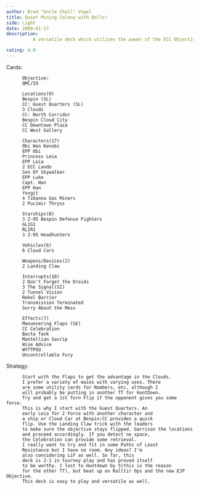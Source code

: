 ```yaml
---
author: Brad "Uncle Chall" Vogel
title: Quiet Mining Colony with Balls!
side: Light
date: 2000-01-17
description: 
	      A versatile deck which utilizes the power of the ECC Objective.

rating: 4.0
---
```

Cards: 



	      Objective:
	      QMC/IO

	      Locations(9)
	      Bespin (SL)
	      CC: Guest Quarters (SL)
	      3 Clouds
	      CC: North Corridor
	      Bespin Cloud City
	      CC Downtown Plaza
	      CC West Gallery

	      Characters(17)
	      Obi Wan Kenobi
	      EPP Obi
	      Princess Leia
	      EPP Leia
	      2 ECC Lando
	      Son Of Skywalker
	      EPP Luke
	      Capt. Han
	      EPP Han
	      Yoxgit
	      4 Tibanna Gas Miners
	      2 Pucimir Thryss

	      Starships(8)
	      3 Z-95 Bespin Defense Fighters
	      GLIG1
	      RLIR1
	      3 Z-95 Headhunters

	      Vehicles(6)
	      6 Cloud Cars

	      Weapons/Devices(2)
	      2 Landing Claw

	      Interrupts(10)
	      2 Don't Forget the Droids
	      3 The Signal(SI)
	      2 Tunnel Vision
	      Rebel Barrier
	      Transmission Terminated
	      Sorry About the Mess

	      Effects(7)
	      Manuevering Flaps (SE)
	      CC Celebration
	      Bacta Tank
	      Mantellian Savrip
	      Wise Advice
	      WYTTPOU
	      Uncontrollable Fury




Strategy: 






	      Start with the Flaps to get the advantage in the Clouds.
	      I prefer a variety of mains with varying uses. There
	      are some utility cards for Numbers, etc. although I
	      will probably be putting in another TT for HuntDown.
	      Try and get a 1st Turn Flip if the opponent gives you some force.
	      This is why I start with the Guest Quarters. An
	      early Leia for 2 Force with another character and
	      a ship or Cloud Car at Bespin:CC provides a quick
	      flip. Use the Landing Claw trick with the leaders
	      to make sure the objective stays flipped. Garrison the locations
	      and proceed accordingly. If you detect no space,
	      the Celebration can provide some retrieval.
	      I really want to try and fit in some Paths of Least
	      Resistance but I have no room. Any ideas? I'm
	      also considering LiF as well. So far, this
	      deck is 2-1 in tourney play and has proved itself
	      to be worthy. I lost to Huntdown by 5(this is the reason
	      for the other TT), but beat up on Ralltir Ops and the new EJP Objective.
	      This deck is easy to play and versatile as well.
